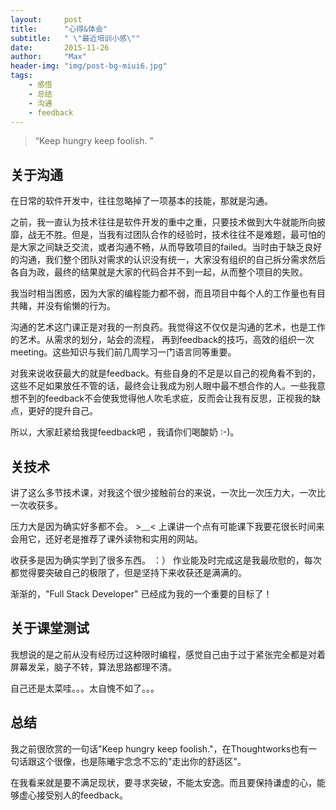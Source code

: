 ```yaml
---
layout:     post
title:      "心得&体会"
subtitle:   " \"最近培训小感\""
date:       2015-11-26
author:     "Max"
header-img: "img/post-bg-miui6.jpg"
tags:
    - 感悟
    - 总结
    - 沟通
    - feedback
---
```


> “Keep hungry keep foolish. ”


## 关于沟通

在日常的软件开发中，往往忽略掉了一项基本的技能，那就是沟通。


之前，我一直认为技术往往是软件开发的重中之重，只要技术做到大牛就能所向披靡，战无不胜。但是，当我有过团队合作的经验时，技术往往不是难题，最可怕的是大家之间缺乏交流，或者沟通不畅，从而导致项目的failed。当时由于缺乏良好的沟通，我们整个团队对需求的认识没有统一，大家没有组织的自己拆分需求然后各自为政，最终的结果就是大家的代码合并不到一起，从而整个项目的失败。

我当时相当困惑，因为大家的编程能力都不弱，而且项目中每个人的工作量也有目共睹，并没有偷懒的行为。

沟通的艺术这门课正是对我的一剂良药。我觉得这不仅仅是沟通的艺术，也是工作的艺术。从需求的划分，站会的流程， 再到feedback的技巧，高效的组织一次meeting。这些知识与我们前几周学习一门语言同等重要。

对我来说收获最大的就是feedback。有些自身的不足是以自己的视角看不到的，这些不足如果放任不管的话，最终会让我成为别人眼中最不想合作的人。一些我意想不到的feedback不会使我觉得他人吹毛求疵，反而会让我有反思，正视我的缺点，更好的提升自己。

所以，大家赶紧给我提feedback吧 ，我请你们喝酸奶 :-)。

## 关技术

讲了这么多节技术课，对我这个很少接触前台的来说，一次比一次压力大，一次比一次收获多。

压力大是因为确实好多都不会。 >﹏< 上课讲一个点有可能课下我要花很长时间来会用它，还好老是推荐了课外读物和实用的网站。

收获多是因为确实学到了很多东西。 ：） 作业能及时完成这是我最欣慰的，每次都觉得要突破自己的极限了，但是坚持下来收获还是满满的。

渐渐的，"Full Stack Developer" 已经成为我的一个重要的目标了！

## 关于课堂测试

我想说的是之前从没有经历过这种限时编程，感觉自己由于过于紧张完全都是对着屏幕发呆，脑子不转，算法思路都理不清。

自己还是太菜哇。。。太自愧不如了。。。

## 总结

我之前很欣赏的一句话"Keep hungry keep foolish."，在Thoughtworks也有一句话跟这个很像，也是陈曦宇念念不忘的"走出你的舒适区"。


在我看来就是要不满足现状，要寻求突破，不能太安逸。而且要保持谦虚的心，能够虚心接受别人的feedback。
